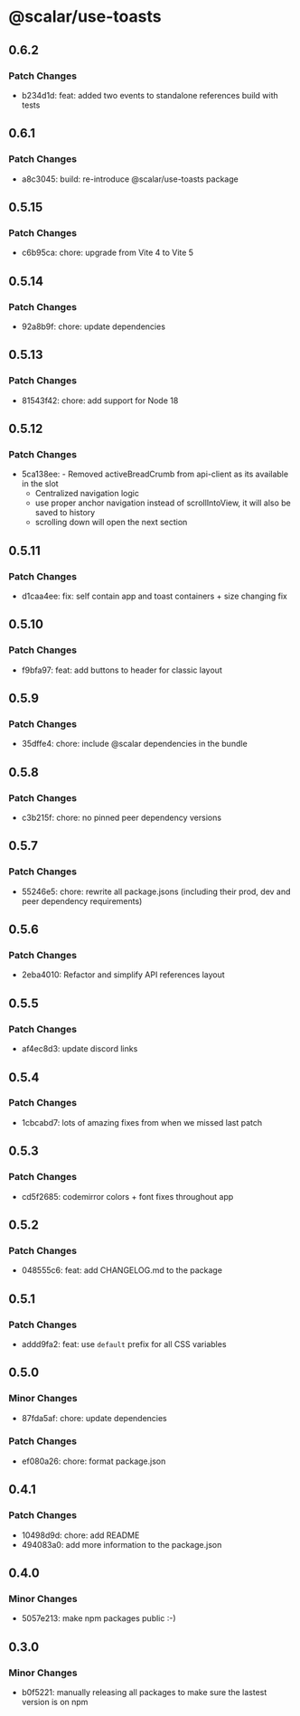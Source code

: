 # @scalar/use-toasts

## 0.6.2

### Patch Changes

- b234d1d: feat: added two events to standalone references build with tests

## 0.6.1

### Patch Changes

- a8c3045: build: re-introduce @scalar/use-toasts package

## 0.5.15

### Patch Changes

- c6b95ca: chore: upgrade from Vite 4 to Vite 5

## 0.5.14

### Patch Changes

- 92a8b9f: chore: update dependencies

## 0.5.13

### Patch Changes

- 81543f42: chore: add support for Node 18

## 0.5.12

### Patch Changes

- 5ca138ee: - Removed activeBreadCrumb from api-client as its available in the slot
  - Centralized navigation logic
  - use proper anchor navigation instead of scrollIntoView, it will also be saved to history
  - scrolling down will open the next section

## 0.5.11

### Patch Changes

- d1caa4ee: fix: self contain app and toast containers + size changing fix

## 0.5.10

### Patch Changes

- f9bfa97: feat: add buttons to header for classic layout

## 0.5.9

### Patch Changes

- 35dffe4: chore: include @scalar dependencies in the bundle

## 0.5.8

### Patch Changes

- c3b215f: chore: no pinned peer dependency versions

## 0.5.7

### Patch Changes

- 55246e5: chore: rewrite all package.jsons (including their prod, dev and peer dependency requirements)

## 0.5.6

### Patch Changes

- 2eba4010: Refactor and simplify API references layout

## 0.5.5

### Patch Changes

- af4ec8d3: update discord links

## 0.5.4

### Patch Changes

- 1cbcabd7: lots of amazing fixes from when we missed last patch

## 0.5.3

### Patch Changes

- cd5f2685: codemirror colors + font fixes throughout app

## 0.5.2

### Patch Changes

- 048555c6: feat: add CHANGELOG.md to the package

## 0.5.1

### Patch Changes

- addd9fa2: feat: use `default` prefix for all CSS variables

## 0.5.0

### Minor Changes

- 87fda5af: chore: update dependencies

### Patch Changes

- ef080a26: chore: format package.json

## 0.4.1

### Patch Changes

- 10498d9d: chore: add README
- 494083a0: add more information to the package.json

## 0.4.0

### Minor Changes

- 5057e213: make npm packages public :-)

## 0.3.0

### Minor Changes

- b0f5221: manually releasing all packages to make sure the lastest version is on npm
